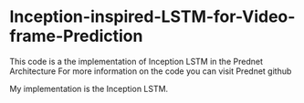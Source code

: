 # Inception-inspired-LSTM-for-Video-frame-Prediction

This code is a the implementation of Inception LSTM in the Prednet Architecture
For more information on the code you can visit Prednet github 

My implementation is the Inception LSTM. 

